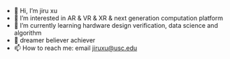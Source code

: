 - 👋 Hi, I’m jiru xu
- 👀 I’m interested in AR & VR & XR & next generation computation platform
- 🌱 I’m currently learning hardware design verification, data science and algorithm
- 💞️ dreamer believer achiever
- 📫 How to reach me: email jiruxu@usc.edu

<!---
jiru1997/jiru1997 is a ✨ special ✨ repository because its `README.md` (this file) appears on your GitHub profile.
You can click the Preview link to take a look at your changes.
--->
